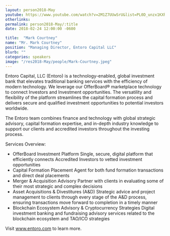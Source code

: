 ```yaml
---
layout: person2018-May
youtube: https://www.youtube.com/watch?v=2M1Z7UUwSrU&list=PL0D_unzx1KXhvrIzPl1j0mrihgq44nGOh&index=24&t=21s
otherlinks:
permalink: person2018-May/:title
date: 2018-02-24 12:00:00 -0600

title:  "Mark Courtney"
name: "Mr. Mark Courtney"
position: "Managing Director, Entoro Capital LLC"
blurb: ""
categories: speakers
image: "/res2018-May/people/Mark-Courtney.jpeg"
---
```


Entoro Capital, LLC (Entoro) is a technology-enabled, global investment bank that elevates traditional banking services with the efficiency of modern technology. We leverage our OfferBoard® marketplace technology to connect Investors and Investment opportunities. The versatility and flexibility of the platform streamlines the capital formation process and delivers secure and qualified investment opportunities to potential investors worldwide.

The Entoro team combines finance and technology with global strategic advisory, capital formation expertise, and in-depth industry knowledge to support our clients and accredited investors throughout the investing process.

Services Overview:
- OfferBoard Investment Platform
Single, secure, digital platform that efficiently connects Accredited Investors to vetted investment opportunities
- Capital Formation
Placement Agent for both fund formation transactions and direct deal placements
- Merger & Acquisition Advisory
Partner with clients in evaluating some of their most strategic and complex decisions
- Asset Acquisitions & Divestitures (A&D)
Strategic advice and project management to clients through every stage of the A&D process, ensuring transactions move forward to completion in a timely manner
- Blockchain Ecosystem Advisory & Cryptocurrency Strategies
Digital investment banking and fundraising advisory services related to the blockchain ecosystem and TAO/ICO strategies

Visit www.entoro.com to learn more.
